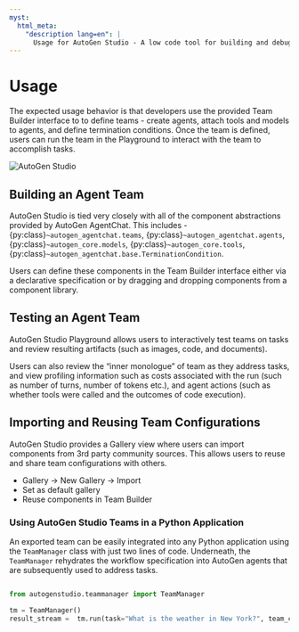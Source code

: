 ```yaml
---
myst:
  html_meta:
    "description lang=en": |
      Usage for AutoGen Studio - A low code tool for building and debugging multi-agent systems
---
```


# Usage

The expected usage behavior is that developers use the provided Team Builder interface to to define teams - create agents, attach tools and models to agents, and define termination conditions. Once the team is defined, users can run the team in the Playground to interact with the team to accomplish tasks.

![AutoGen Studio](https://media.githubusercontent.com/media/microsoft/autogen/refs/heads/main/python/packages/autogen-studio/docs/ags_screen.png)

## Building an Agent Team

AutoGen Studio is tied very closely with all of the component abstractions provided by AutoGen AgentChat. This includes - {py:class}`~autogen_agentchat.teams`, {py:class}`~autogen_agentchat.agents`, {py:class}`~autogen_core.models`, {py:class}`~autogen_core.tools`, {py:class}`~autogen_agentchat.base.TerminationCondition`.

Users can define these components in the Team Builder interface either via a declarative specification or by dragging and dropping components from a component library.

## Testing an Agent Team

AutoGen Studio Playground allows users to interactively test teams on tasks and review resulting artifacts (such as images, code, and documents).

Users can also review the “inner monologue” of team as they address tasks, and view profiling information such as costs associated with the run (such as number of turns, number of tokens etc.), and agent actions (such as whether tools were called and the outcomes of code execution).

## Importing and Reusing Team Configurations

AutoGen Studio provides a Gallery view where users can import components from 3rd party community sources. This allows users to reuse and share team configurations with others.

- Gallery -> New Gallery -> Import
- Set as default gallery
- Reuse components in Team Builder

### Using AutoGen Studio Teams in a Python Application

An exported team can be easily integrated into any Python application using the `TeamManager` class with just two lines of code. Underneath, the `TeamManager` rehydrates the workflow specification into AutoGen agents that are subsequently used to address tasks.

```python

from autogenstudio.teammanager import TeamManager

tm = TeamManager()
result_stream =  tm.run(task="What is the weather in New York?", team_config="team.json") # or wm.run_stream(..)

```

<!-- ### Deploying AutoGen Studio Teams as APIs

The team can be launched as an API endpoint from the command line using the autogenstudio commandline tool.

```bash
autogenstudio serve --workflow=workflow.json --port=5000
```

Similarly, the workflow launch command above can be wrapped into a Dockerfile that can be deployed on cloud services like Azure Container Apps or Azure Web Apps. -->
